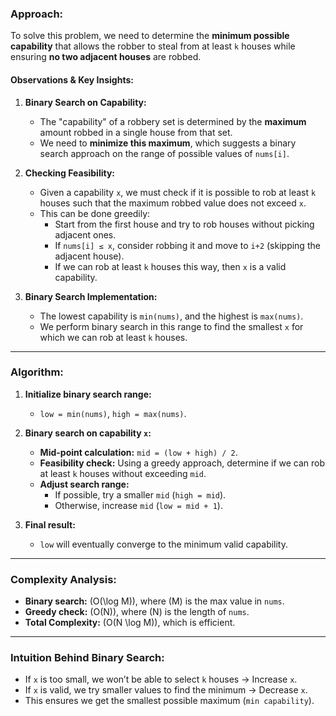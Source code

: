 ### Approach:

To solve this problem, we need to determine the **minimum possible capability** that allows the robber to steal from at least `k` houses while ensuring **no two adjacent houses** are robbed.

#### **Observations & Key Insights:**
1. **Binary Search on Capability:**  
   - The "capability" of a robbery set is determined by the **maximum** amount robbed in a single house from that set.  
   - We need to **minimize this maximum**, which suggests a binary search approach on the range of possible values of `nums[i]`.

2. **Checking Feasibility:**  
   - Given a capability `x`, we must check if it is possible to rob at least `k` houses such that the maximum robbed value does not exceed `x`.  
   - This can be done greedily:  
     - Start from the first house and try to rob houses without picking adjacent ones.  
     - If `nums[i] ≤ x`, consider robbing it and move to `i+2` (skipping the adjacent house).  
     - If we can rob at least `k` houses this way, then `x` is a valid capability.

3. **Binary Search Implementation:**  
   - The lowest capability is `min(nums)`, and the highest is `max(nums)`.  
   - We perform binary search in this range to find the smallest `x` for which we can rob at least `k` houses.

---

### **Algorithm:**
1. **Initialize binary search range:**  
   - `low = min(nums)`, `high = max(nums)`.
   
2. **Binary search on capability `x`:**  
   - **Mid-point calculation:** `mid = (low + high) / 2`.  
   - **Feasibility check:** Using a greedy approach, determine if we can rob at least `k` houses without exceeding `mid`.  
   - **Adjust search range:**  
     - If possible, try a smaller `mid` (`high = mid`).
     - Otherwise, increase `mid` (`low = mid + 1`).

3. **Final result:**  
   - `low` will eventually converge to the minimum valid capability.

---

### **Complexity Analysis:**
- **Binary search:** \(O(\log M)\), where \(M\) is the max value in `nums`.
- **Greedy check:** \(O(N)\), where \(N\) is the length of `nums`.
- **Total Complexity:** \(O(N \log M)\), which is efficient.

---

### **Intuition Behind Binary Search:**
- If `x` is too small, we won’t be able to select `k` houses → Increase `x`.
- If `x` is valid, we try smaller values to find the minimum → Decrease `x`.
- This ensures we get the smallest possible maximum (`min capability`).
